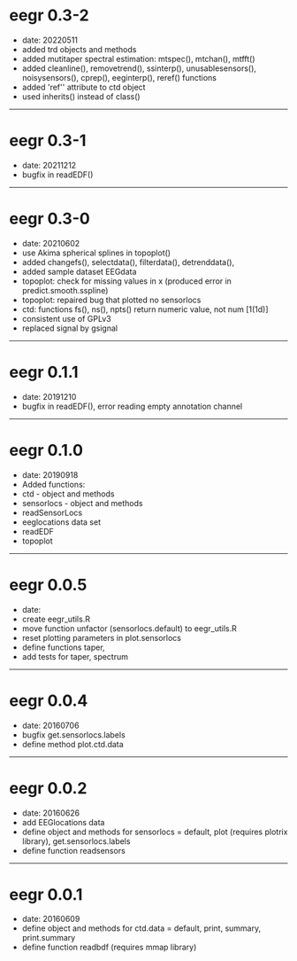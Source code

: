 # eegr 0.3-2
- date: 20220511
- added trd objects and methods
- added mutitaper spectral estimation: mtspec(), mtchan(), mtfft()
- added cleanline(), removetrend(), ssinterp(), unusablesensors(),
        noisysensors(), cprep(), eeginterp(), reref() functions
- added 'ref'' attribute to ctd object
- used inherits() instead of class()

---

# eegr 0.3-1
- date: 20211212
- bugfix in readEDF()

---

# eegr 0.3-0
- date: 20210602
- use Akima spherical splines in topoplot()
- added changefs(), selectdata(), filterdata(), detrenddata(), 
- added sample dataset EEGdata
- topoplot: check for missing values in x (produced error in predict.smooth.sspline)
- topoplot: repaired bug that plotted no sensorlocs
- ctd: functions fs(), ns(), npts() return numeric value, not num [1(1d)]
- consistent use of GPLv3
- replaced signal by gsignal

---

# eegr 0.1.1
- date: 20191210
- bugfix in readEDF(), error reading empty annotation channel

---

# eegr 0.1.0
- date: 20190918
- Added functions:
- ctd - object and methods
- sensorlocs - object and methods
- readSensorLocs
- eeglocations data set 
- readEDF
- topoplot

---

# eegr 0.0.5
- date: 
- create eegr_utils.R
- move function unfactor (sensorlocs.default) to eegr_utils.R
- reset plotting parameters in plot.sensorlocs
- define functions taper, 
- add tests for taper, spectrum

---

# eegr 0.0.4
- date: 20160706
- bugfix get.sensorlocs.labels
- define method plot.ctd.data

---

# eegr 0.0.2
- date: 20160626
- add EEGlocations data
- define object and methods for sensorlocs
  = default, plot (requires plotrix library), get.sensorlocs.labels
- define function readsensors

---

# eegr 0.0.1
- date: 20160609
- define object and methods for ctd.data
  = default, print, summary, print.summary
- define function readbdf (requires mmap library)

